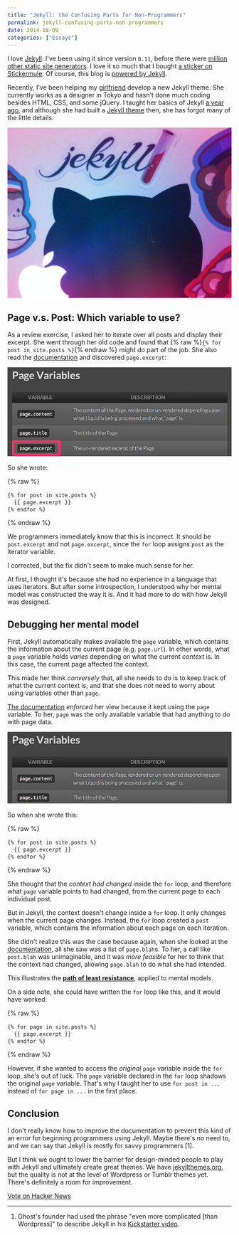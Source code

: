 ```yaml
---
title: "Jekyll: the Confusing Parts for Non-Programmers"
permalink: jekyll-confusing-parts-non-programmers
date: 2014-08-09
categories: ["Essays"]
---
```


I love [Jekyll](http://jekyllrb.com/). I've been using it since version `0.11`, before there were [million other static site generators](http://staticsitegenerators.net/). I love it so much that I bought [a sticker on Stickermule](http://www.stickermule.com/marketplace/825-jekyll-stickers). Of course, this blog is [powered by Jekyll](https://github.com/chibicode/chibicode-new).

Recently, I've been helping my [girlfriend](http://twitter.com/ellekasai) develop a new Jekyll theme. She currently works as a designer in Tokyo and hasn't done much coding besides HTML, CSS, and some jQuery. I taught her basics of Jekyll [a year ago](http://chibicode.com/teaching-code-hardware-problem/), and although she had built a [Jekyll theme](https://github.com/ellekasai/shinayaka) then, she has forgot many of the little details.

<!--more-->

![](/assets/images/jekyll-confusing-parts-non-programmers/stickers.jpg)

## Page v.s. Post: Which variable to use?

As a review exercise, I asked her to iterate over all posts and display their excerpt. She went through her old code and found that {% raw %}`{% for post in site.posts %}`{% endraw %} might do part of the job. She also read the [documentation](http://jekyllrb.com/docs/variables/#page-variables) and discovered `page.excerpt`:

![](/assets/images/jekyll-confusing-parts-non-programmers/documentation.png)

So she wrote:

{% raw %}
```
{% for post in site.posts %}
  {{ page.excerpt }}
{% endfor %}
```
{% endraw %}

We programmers immediately know that this is incorrect. It should be `post.excerpt` and not `page.excerpt`, since the `for` loop assigns `post` as the iterator variable.

I corrected, but the fix didn't seem to make much sense for her.

At first, I thought it's because she had no experience in a language that uses iterators. But after some introspection, I understood why her mental model was constructed the way it is. And it had more to do with how Jekyll was designed.

## Debugging her mental model

First, Jekyll automatically makes available the `page` variable, which contains the information about the current page (e.g. `page.url`). In other words, what a `page` variable holds *varies* depending on what the current *context* is. In this case, the current page affected the context.

This made her think *conversely* that, all she needs to do is to keep track of what the current context is, and that she does *not* need to worry about using variables other than `page`.

[The documentation](http://jekyllrb.com/docs/variables/#page-variables) *enforced* her view because it kept using the `page` variable. To her, `page` was the only available variable that had anything to do with page data.

![](/assets/images/jekyll-confusing-parts-non-programmers/documentation2.png)

So when she wrote this:

{% raw %}
```
{% for post in site.posts %}
  {{ page.excerpt }}
{% endfor %}
```
{% endraw %}

She thought that the *context had changed* inside the `for` loop, and therefore what `page` variable points to had changed, from the current page to each individual post.

But in Jekyll, the context doesn't change inside a `for` loop. It only changes when the current page changes. Instead, the `for` loop created a `post` variable, which contains the information about each page on each iteration.

She didn't realize this was the case because again, when she looked at the [documentation](http://jekyllrb.com/docs/variables/#page-variables), all she saw was a list of `page.blah`s. To her, a call like `post.blah` was unimaginable, and it was *more feasible* for her to think that the context had changed, allowing `page.blah` to do what she had intended.

This illustrates the **[path of least resistance](http://en.wikipedia.org/wiki/Path_of_least_resistance)**, applied to mental models.

On a side note, she could have written the `for` loop like this, and it would have worked:

{% raw %}
```
{% for page in site.posts %}
  {{ page.excerpt }}
{% endfor %}
```
{% endraw %}

However, if she wanted to access the *original* `page` variable inside the `for` loop, she's out of luck. The `page` variable declared in the `for` loop shadows the original `page` variable. That's why I taught her to use `for post in ...` instead of `for page in ...` in the first place.

## Conclusion

I don't really know how to improve the documentation to prevent this kind of an error for beginning programmers using Jekyll. Maybe there's no need to, and we can say that Jekyll is mostly for savvy programmers [1].

But I think we ought to lower the barrier for design-minded people to play with Jekyll and ultimately create great themes. We have [jekyllthemes.org](http://jekyllthemes.org/), but the quality is not at the level of Wordpress or Tumblr themes yet. There's definitely a room for improvement.

<a href="https://news.ycombinator.com/submit" class="hn-button" data-title="Jekyll: the Confusing Parts for Non-Programmers" data-url="http://chibicode.com/jekyll-confusing-parts-non-programmers/" data-count="horizontal" data-style="twitter">Vote on Hacker News</a>

---

1. Ghost's founder had used the phrase "even more complicated [than Wordpress]" to describe Jekyll in his [Kickstarter video](https://www.kickstarter.com/projects/johnonolan/ghost-just-a-blogging-platform).
